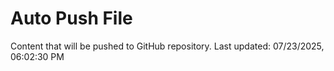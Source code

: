 # Auto Push File

Content that will be pushed to GitHub repository.
Last updated: 07/23/2025, 06:02:30 PM